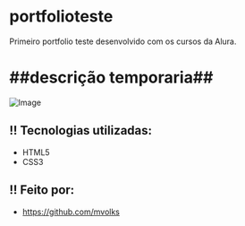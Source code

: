 # portfolioteste
Primeiro portfolio teste desenvolvido com os cursos da Alura.
#          ##descrição temporaria##

<img  alt="Image" src="https://github.com/user-attachments/assets/586399c0-0556-4378-ae90-5c5a51055c6c" />


## !! Tecnologias utilizadas:

* HTML5
* CSS3

## !! Feito por:
* https://github.com/mvolks
